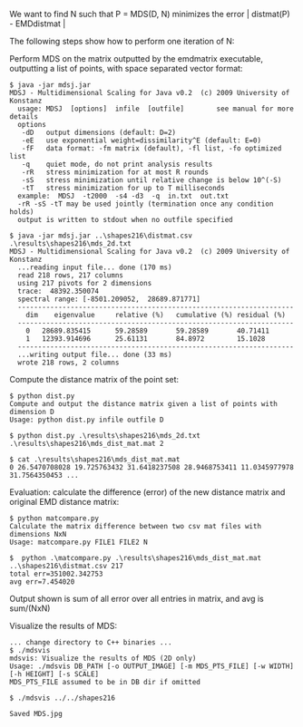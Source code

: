 We want to find N such that P = MDS(D, N) minimizes the error | distmat(P) - EMDdistmat |

The following steps show how to perform one iteration of N:

Perform MDS on the matrix outputted by the emdmatrix executable, outputting a list of points, with space separated vector format:

	$ java -jar mdsj.jar
	MDSJ - Multidimensional Scaling for Java v0.2  (c) 2009 University of Konstanz
	  usage: MDSJ  [options]  infile  [outfile]        see manual for more details
	  options
	   -dD   output dimensions (default: D=2)
	   -eE   use exponential weight=dissimilarity^E (default: E=0)
	   -fF   data format: -fm matrix (default), -fl list, -fo optimized list
	   -q    quiet mode, do not print analysis results
	   -rR   stress minimization for at most R rounds
	   -sS   stress minimization until relative change is below 10^(-S)
	   -tT   stress minimization for up to T milliseconds
	  example:  MDSJ  -t2000  -s4 -d3  -q  in.txt  out.txt
	  -rR -sS -tT may be used jointly (termination once any condition holds)
	  output is written to stdout when no outfile specified

	$ java -jar mdsj.jar ..\shapes216\distmat.csv .\results\shapes216\mds_2d.txt
	MDSJ - Multidimensional Scaling for Java v0.2  (c) 2009 University of Konstanz
	  ...reading input file... done (170 ms)
	  read 218 rows, 217 columns
	  using 217 pivots for 2 dimensions
	  trace:  48392.350074
	  spectral range: [-8501.209052,  28689.871771]
	  --------------------------------------------------------------------
		dim    eigenvalue     relative (%)   cumulative (%) residual (%)
	  --------------------------------------------------------------------
		0   28689.835415      59.28589       59.28589       40.71411
		1   12393.914696      25.61131       84.8972        15.1028
	  --------------------------------------------------------------------
	  ...writing output file... done (33 ms)
	  wrote 218 rows, 2 columns


Compute the distance matrix of the point set:

	$ python dist.py
	Compute and output the distance matrix given a list of points with dimension D
	Usage: python dist.py infile outfile D
		
	$ python dist.py .\results\shapes216\mds_2d.txt .\results\shapes216\mds_dist_mat.mat 2

	$ cat .\results\shapes216\mds_dist_mat.mat
	0 26.5470708028 19.725763432 31.6418237508 28.9468753411 11.0345977978 31.7564350453 ...

Evaluation: calculate the difference (error) of the new distance matrix and original EMD distance matrix:

	$ python matcompare.py
	Calculate the matrix difference between two csv mat files with dimensions NxN
	Usage: matcompare.py FILE1 FILE2 N

	$  python .\matcompare.py .\results\shapes216\mds_dist_mat.mat ..\shapes216\distmat.csv 217
	total err=351002.342753
	avg err=7.454020

Output shown is sum of all error over all entries in matrix, and avg is sum/(NxN)

Visualize the results of MDS:

	... change directory to C++ binaries ...
	$ ./mdsvis
	mdsvis: Visualize the results of MDS (2D only)
	Usage: ./mdsvis DB_PATH [-o OUTPUT_IMAGE] [-m MDS_PTS_FILE] [-w WIDTH] [-h HEIGHT] [-s SCALE]
	MDS_PTS_FILE assumed to be in DB dir if omitted

	$ ./mdsvis ../../shapes216
	
	Saved MDS.jpg

	

	
